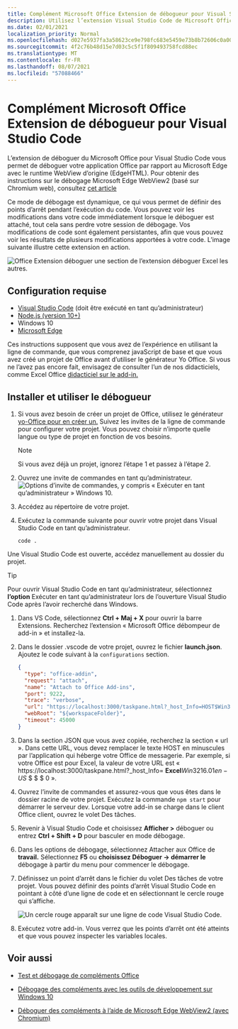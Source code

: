 ```yaml
---
title: Complément Microsoft Office Extension de débogueur pour Visual Studio Code
description: Utilisez l’extension Visual Studio Code de Microsoft Office déboguer votre Office de débogage.
ms.date: 02/01/2021
localization_priority: Normal
ms.openlocfilehash: d027e5937fa3a58623ce9e798fc683e5459e73b8b72606c0a006e465c9c1360c
ms.sourcegitcommit: 4f2c76b48d15e7d03c5c5f1f809493758fcd88ec
ms.translationtype: MT
ms.contentlocale: fr-FR
ms.lasthandoff: 08/07/2021
ms.locfileid: "57088466"
---
```

# <a name="microsoft-office-add-in-debugger-extension-for-visual-studio-code"></a>Complément Microsoft Office Extension de débogueur pour Visual Studio Code

L’extension de déboguer du Microsoft Office pour Visual Studio Code vous permet de déboguer votre application Office par rapport au Microsoft Edge avec le runtime WebView d’origine (EdgeHTML). Pour obtenir des instructions sur le débogage Microsoft Edge WebView2 (basé sur Chromium web), consultez [cet article](./debug-desktop-using-edge-chromium.md)

Ce mode de débogage est dynamique, ce qui vous permet de définir des points d’arrêt pendant l’exécution du code. Vous pouvez voir les modifications dans votre code immédiatement lorsque le déboguer est attaché, tout cela sans perdre votre session de débogage. Vos modifications de code sont également persistantes, afin que vous pouvez voir les résultats de plusieurs modifications apportées à votre code. L’image suivante illustre cette extension en action.

![Office Extension déboguer une section de l’extension déboguer Excel les autres.](../images/vs-debugger-extension-for-office-addins.jpg)

## <a name="prerequisites"></a>Configuration requise

- [Visual Studio Code](https://code.visualstudio.com/) (doit être exécuté en tant qu’administrateur)
- [Node.js (version 10+)](https://nodejs.org/)
- Windows 10
- [Microsoft Edge](https://www.microsoft.com/edge)

Ces instructions supposent que vous avez de l’expérience en utilisant la ligne de commande, que vous comprenez javaScript de base et que vous avez créé un projet de Office avant d’utiliser le générateur Yo Office. Si vous ne l’avez pas encore fait, envisagez de consulter l’un de nos didacticiels, comme Excel Office [didacticiel sur le add-in.](../tutorials/excel-tutorial.md)

## <a name="install-and-use-the-debugger"></a>Installer et utiliser le débogueur

1. Si vous avez besoin de créer un projet de Office, utilisez le générateur [yo-Office pour en créer un.](../quickstarts/excel-quickstart-jquery.md?tabs=yeomangenerator) Suivez les invites de la ligne de commande pour configurer votre projet. Vous pouvez choisir n’importe quelle langue ou type de projet en fonction de vos besoins.

    > [!NOTE]
    > Si vous avez déjà un projet, ignorez l’étape 1 et passez à l’étape 2.

1. Ouvrez une invite de commandes en tant qu’administrateur.
   ![Options d’invite de commandes, y compris « Exécuter en tant qu’administrateur » Windows 10.](../images/run-as-administrator-vs-code.jpg)

1. Accédez au répertoire de votre projet.

1. Exécutez la commande suivante pour ouvrir votre projet dans Visual Studio Code en tant qu’administrateur.

    ```command&nbsp;line
    code .
    ```

  Une Visual Studio Code est ouverte, accédez manuellement au dossier du projet.

  > [!TIP]
  > Pour ouvrir Visual Studio Code en tant qu’administrateur, sélectionnez **l’option** Exécuter en tant qu’administrateur lors de l’ouverture Visual Studio Code après l’avoir recherché dans Windows.

1. Dans VS Code, sélectionnez **Ctrl + Maj + X** pour ouvrir la barre Extensions. Recherchez l’extension « Microsoft Office débompeur de add-in » et installez-la.

1. Dans le dossier .vscode de votre projet, ouvrez le fichier **launch.json**. Ajoutez le code suivant à la `configurations` section.

    ```JSON
    {
      "type": "office-addin",
      "request": "attach",
      "name": "Attach to Office Add-ins",
      "port": 9222,
      "trace": "verbose",
      "url": "https://localhost:3000/taskpane.html?_host_Info=HOST$Win32$16.01$en-US$$$$0",
      "webRoot": "${workspaceFolder}",
      "timeout": 45000
    }
    ```

1. Dans la section JSON que vous avez copiée, recherchez la section « url ». Dans cette URL, vous devez remplacer le texte HOST en minuscules par l’application qui héberge votre Office de messagerie. Par exemple, si votre Office est pour Excel, la valeur de votre URL est « https://localhost:3000/taskpane.html?_host_Info= <strong>Excel</strong>$Win 32$16.01$en-US$ \$ \$ \$ 0 ».

1. Ouvrez l’invite de commandes et assurez-vous que vous êtes dans le dossier racine de votre projet. Exécutez la commande `npm start` pour démarrer le serveur dev. Lorsque votre add-in se charge dans le client Office client, ouvrez le volet Des tâches.

1. Revenir à Visual Studio Code et choisissez **Afficher >** déboguer ou entrez **Ctrl + Shift + D** pour basculer en mode débogage.

1. Dans les options de débogage, sélectionnez Attacher aux Office de **travail.** Sélectionnez **F5** ou **choisissez Déboguer -> démarrer le** débogage à partir du menu pour commencer le débogage.

1. Définissez un point d’arrêt dans le fichier du volet Des tâches de votre projet. Vous pouvez définir des points d’arrêt Visual Studio Code en pointant à côté d’une ligne de code et en sélectionnant le cercle rouge qui s’affiche.

    ![Un cercle rouge apparaît sur une ligne de code Visual Studio Code.](../images/set-breakpoint.jpg)

1. Exécutez votre add-in. Vous verrez que les points d’arrêt ont été atteints et que vous pouvez inspecter les variables locales.

## <a name="see-also"></a>Voir aussi

- [Test et débogage de compléments Office](test-debug-office-add-ins.md)

- [Débogage des compléments avec les outils de développement sur Windows 10](debug-add-ins-using-f12-developer-tools-on-windows-10.md)

- [Déboguer des compléments à l’aide de Microsoft Edge WebView2 (avec Chromium)](debug-desktop-using-edge-chromium.md)
